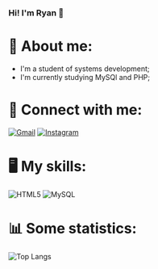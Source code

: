 ### Hi! I'm Ryan 👋  

# 👤 About me:
- I'm a student of systems development;
- I'm currently studying MySQl and PHP;

# 🔗 Connect with me:
[![Gmail](https://img.shields.io/badge/Gmail-333333?style=for-the-badge&logo=gmail&logoColor=red)](mailto:ryanbr2903@gmail.com)
[![Instagram](https://img.shields.io/badge/-Instagram-%23E4405F?style=for-the-badge&logo=instagram&logoColor=white)](https://www.instagram.com/ryan_reis2903/)

# 🖥️ My skills:
![HTML5](https://img.shields.io/badge/HTML5-E34F26?style=for-the-badge&logo=html5&logoColor=white)
![MySQL](https://img.shields.io/badge/MySQL-00000F?style=for-the-badge&logo=mysql&logoColor=white)

# 📊 Some statistics:
![Top Langs](https://github-readme-stats-git-masterrstaa-rickstaa.vercel.app/api/top-langs/?username=Ry2903&layout=compact&bg_color=000&border_color=30A3DC&title_color=E94D5F&text_color=FFF)
